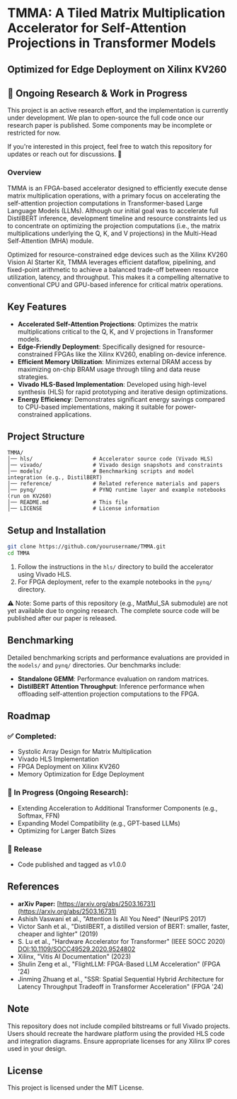 # TMMA: A Tiled Matrix Multiplication Accelerator for Self-Attention Projections in Transformer Models

## Optimized for Edge Deployment on Xilinx KV260

## 🔬 Ongoing Research & Work in Progress
This project is an active research effort, and the implementation is currently under development. We plan to open-source the full code once our research paper is published. Some components may be incomplete or restricted for now.

If you're interested in this project, feel free to watch this repository for updates or reach out for discussions. 🚀

### Overview
TMMA is an FPGA-based accelerator designed to efficiently execute dense matrix multiplication operations, with a primary focus on accelerating the self-attention projection computations in Transformer-based Large Language Models (LLMs). Although our initial goal was to accelerate full DistilBERT inference, development timeline and resource constraints led us to concentrate on optimizing the projection computations (i.e., the matrix multiplications underlying the Q, K, and V projections) in the Multi-Head Self-Attention (MHA) module.

Optimized for resource-constrained edge devices such as the Xilinx KV260 Vision AI Starter Kit, TMMA leverages efficient dataflow, pipelining, and fixed-point arithmetic to achieve a balanced trade-off between resource utilization, latency, and throughput. This makes it a compelling alternative to conventional CPU and GPU-based inference for critical matrix operations.

## Key Features
- **Accelerated Self-Attention Projections**: Optimizes the matrix multiplications critical to the Q, K, and V projections in Transformer models.
- **Edge-Friendly Deployment**: Specifically designed for resource-constrained FPGAs like the Xilinx KV260, enabling on-device inference.
- **Efficient Memory Utilization**: Minimizes external DRAM access by maximizing on-chip BRAM usage through tiling and data reuse strategies.
- **Vivado HLS-Based Implementation**: Developed using high-level synthesis (HLS) for rapid prototyping and iterative design optimizations.
- **Energy Efficiency**: Demonstrates significant energy savings compared to CPU-based implementations, making it suitable for power-constrained applications.

## Project Structure
```plaintext
TMMA/
│── hls/                   # Accelerator source code (Vivado HLS)
│── vivado/                # Vivado design snapshots and constraints
│── models/                # Benchmarking scripts and model integration (e.g., DistilBERT)
│── reference/             # Related reference materials and papers
│── pynq/                  # PYNQ runtime layer and example notebooks (run on KV260)
│── README.md              # This file
│── LICENSE                # License information
```

## Setup and Installation
```bash
git clone https://github.com/yourusername/TMMA.git
cd TMMA
```
1. Follow the instructions in the `hls/` directory to build the accelerator using Vivado HLS.
2. For FPGA deployment, refer to the example notebooks in the `pynq/` directory.

⚠️ Note: Some parts of this repository (e.g., MatMul_SA submodule) are not yet available due to ongoing research. The complete source code will be published after our paper is released.

## Benchmarking
Detailed benchmarking scripts and performance evaluations are provided in the `models/` and `pynq/` directories. Our benchmarks include:
- **Standalone GEMM**: Performance evaluation on random matrices.
- **DistilBERT Attention Throughput**: Inference performance when offloading self-attention projection computations to the FPGA.

## Roadmap

### ✅ Completed:
- Systolic Array Design for Matrix Multiplication
- Vivado HLS Implementation
- FPGA Deployment on Xilinx KV260
- Memory Optimization for Edge Deployment

### 🚧 In Progress (Ongoing Research):
- Extending Acceleration to Additional Transformer Components (e.g., Softmax, FFN)
- Expanding Model Compatibility (e.g., GPT-based LLMs)
- Optimizing for Larger Batch Sizes

### 📢 Release
- Code published and tagged as v1.0.0

## References
- **arXiv Paper:** [https://arxiv.org/abs/2503.16731](https://arxiv.org/abs/2503.16731)
- Ashish Vaswani et al., "Attention Is All You Need" (NeurIPS 2017)
- Victor Sanh et al., "DistilBERT, a distilled version of BERT: smaller, faster, cheaper and lighter" (2019)
- S. Lu et al., "Hardware Accelerator for Transformer" (IEEE SOCC 2020) [DOI:10.1109/SOCC49529.2020.9524802](https://ieeexplore.ieee.org/document/9524802)
- Xilinx, "Vitis AI Documentation" (2023)
- Shulin Zeng et al., "FlightLLM: FPGA-Based LLM Acceleration" (FPGA '24)
- Jinming Zhuang et al., "SSR: Spatial Sequential Hybrid Architecture for Latency Throughput Tradeoff in Transformer Acceleration" (FPGA '24)

## Note
This repository does not include compiled bitstreams or full Vivado projects. Users should recreate the hardware platform using the provided HLS code and integration diagrams. Ensure appropriate licenses for any Xilinx IP cores used in your design.

## License
This project is licensed under the MIT License.
